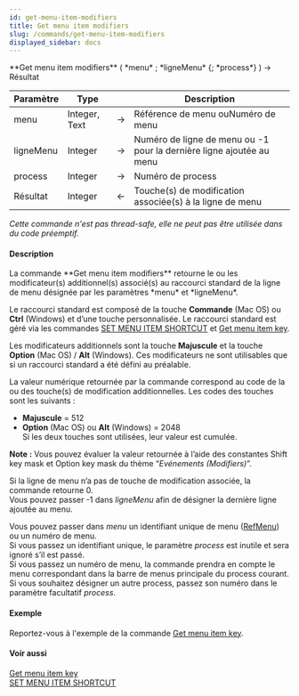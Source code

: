 ```yaml
---
id: get-menu-item-modifiers
title: Get menu item modifiers
slug: /commands/get-menu-item-modifiers
displayed_sidebar: docs
---
```


<!--REF #_command_.Get menu item modifiers.Syntax-->**Get menu item modifiers** ( *menu* ; *ligneMenu* {; *process*} ) -> Résultat<!-- END REF-->
<!--REF #_command_.Get menu item modifiers.Params-->
| Paramètre | Type |  | Description |
| --- | --- | --- | --- |
| menu | Integer, Text | &#8594;  | Référence de menu ouNuméro de menu |
| ligneMenu | Integer | &#8594;  | Numéro de ligne de menu ou -1 pour la dernière ligne ajoutée au menu |
| process | Integer | &#8594;  | Numéro de process |
| Résultat | Integer | &#8592; | Touche(s) de modification associée(s) à la ligne de menu |

<!-- END REF-->

*Cette commande n'est pas thread-safe, elle ne peut pas être utilisée dans du code préemptif.*


#### Description 

<!--REF #_command_.Get menu item modifiers.Summary-->La commande **Get menu item modifiers** retourne le ou les modificateur(s) additionnel(s) associé(s) au raccourci standard de la ligne de menu désignée par les paramètres *menu* et *ligneMenu*.<!-- END REF-->   
Le raccourci standard est composé de la touche **Commande** (Mac OS) ou **Ctrl** (Windows) et d’une touche personnalisée. Le raccourci standard est géré via les commandes [SET MENU ITEM SHORTCUT](set-menu-item-shortcut.md) et [Get menu item key](get-menu-item-key.md).

Les modificateurs additionnels sont la touche **Majuscule** et la touche **Option** (Mac OS) / **Alt** (Windows). Ces modificateurs ne sont utilisables que si un raccourci standard a été défini au préalable. 

La valeur numérique retournée par la commande correspond au code de la ou des touche(s) de modification additionnelles. Les codes des touches sont les suivants :

* **Majuscule** \= 512
* **Option** (Mac OS) ou **Alt** (Windows) = 2048  
Si les deux touches sont utilisées, leur valeur est cumulée.

**Note :** Vous pouvez évaluer la valeur retournée à l’aide des constantes Shift key mask et Option key mask du thème “*Evénements (Modifiers)*”.

Si la ligne de menu n’a pas de touche de modification associée, la commande retourne 0\.   
Vous pouvez passer -1 dans *ligneMenu* afin de désigner la dernière ligne ajoutée au menu.

Vous pouvez passer dans *menu* un identifiant unique de menu ([RefMenu](# "Référence unique de menu (16 caractères alphanumériques)")) ou un numéro de menu.  
Si vous passez un identifiant unique, le paramètre *process* est inutile et sera ignoré s’il est passé.  
Si vous passez un numéro de menu, la commande prendra en compte le menu correspondant dans la barre de menus principale du process courant. Si vous souhaitez désigner un autre process, passez son numéro dans le paramètre facultatif *process*.

#### Exemple 

Reportez-vous à l'exemple de la commande [Get menu item key](get-menu-item-key.md). 

#### Voir aussi 

[Get menu item key](get-menu-item-key.md)  
[SET MENU ITEM SHORTCUT](set-menu-item-shortcut.md)  